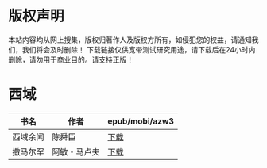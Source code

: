 # 版权声明

本站内容均从网上搜集，版权归著作人及版权方所有，如侵犯您的权益，请通知我们，我们将会及时删除！ 下载链接仅供宽带测试研究用途，请下载后在24小时内删除，请勿用于商业目的。请支持正版！

# 西域

| 书名 | 作者 | epub/mobi/azw3 |
| --- | --- | --- |
| 西域余闻 | 陈舜臣 | [下载](https://url89.ctfile.com/f/31084289-1357049209-37f50e?p=8866) |
| 撒马尔罕 | 阿敏・马卢夫 | [下载](https://url89.ctfile.com/f/31084289-1357042624-8ffd59?p=8866) |
